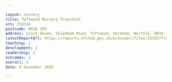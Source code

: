 ```yaml
---

layout: nursery
title: Toftwood Nursery Preschool
urn: 254324
postcode: NR19 1PU
address: Scout Haven, Shipdham Road, Toftwood, Dereham, Norfolk, NR19 1PU
latestReportUrl: https://reports.ofsted.gov.uk/provider/files/2532577/urn/254324.pdf
teaching: 2
development: 2
leadership: 2
outcomes: 2
overall: 2
date: 8 December 2015

---
```

